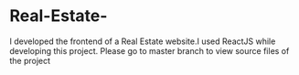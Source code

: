 # Real-Estate-
I developed the frontend of a Real Estate website.I used ReactJS while developing this project.
Please go to master branch to view source files of the project
